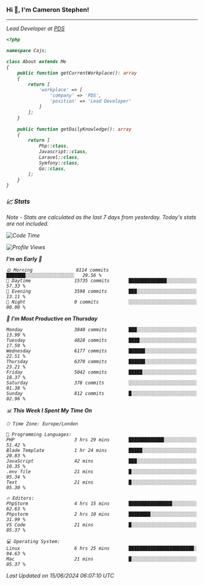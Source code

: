 ### Hi 👋, I'm Cameron Stephen!
<hr>
<p><em>Lead Developer at <a href="https://prindatasolutions.co.uk">PDS</a></p>


```php
<?php

namespace Cajs;

class About extends Me
{
    public function getCurrentWorkplace(): array
    {
        return [
            'workplace' => [
                'company' => 'PDS',
                'position' => 'Lead Developer'
            ]
        ];
    }

    public function getDailyKnowledge(): array
    {
        return [
            Php::class,
            Javascript::class,
            Laravel::class,
            Symfony::class,
            Go::class,
        ];
    }
}
```

### 📈 Stats
<p><em>Note - Stats are calculated as the last 7 days from yesterday. Today's stats are not included.</em></p>


<!--START_SECTION:waka-->
![Code Time](http://img.shields.io/badge/Code%20Time-3%2C843%20hrs%2033%20mins-blue)

![Profile Views](http://img.shields.io/badge/Profile%20Views-0-blue)

**I'm an Early 🐤** 

```text
🌞 Morning                8114 commits        ███████░░░░░░░░░░░░░░░░░░   29.56 % 
🌆 Daytime                15735 commits       ██████████████░░░░░░░░░░░   57.33 % 
🌃 Evening                3598 commits        ███░░░░░░░░░░░░░░░░░░░░░░   13.11 % 
🌙 Night                  0 commits           ░░░░░░░░░░░░░░░░░░░░░░░░░   00.00 % 
```
📅 **I'm Most Productive on Thursday** 

```text
Monday                   3840 commits        ███░░░░░░░░░░░░░░░░░░░░░░   13.99 % 
Tuesday                  4828 commits        ████░░░░░░░░░░░░░░░░░░░░░   17.59 % 
Wednesday                6177 commits        ██████░░░░░░░░░░░░░░░░░░░   22.51 % 
Thursday                 6370 commits        ██████░░░░░░░░░░░░░░░░░░░   23.21 % 
Friday                   5042 commits        █████░░░░░░░░░░░░░░░░░░░░   18.37 % 
Saturday                 378 commits         ░░░░░░░░░░░░░░░░░░░░░░░░░   01.38 % 
Sunday                   812 commits         █░░░░░░░░░░░░░░░░░░░░░░░░   02.96 % 
```


📊 **This Week I Spent My Time On** 

```text
🕑︎ Time Zone: Europe/London

💬 Programming Languages: 
PHP                      3 hrs 29 mins       █████████████░░░░░░░░░░░░   51.42 % 
Blade Template           1 hr 24 mins        █████░░░░░░░░░░░░░░░░░░░░   20.83 % 
JavaScript               42 mins             ███░░░░░░░░░░░░░░░░░░░░░░   10.35 % 
.env file                21 mins             █░░░░░░░░░░░░░░░░░░░░░░░░   05.34 % 
Text                     21 mins             █░░░░░░░░░░░░░░░░░░░░░░░░   05.30 % 

🔥 Editors: 
PhpStorm                 4 hrs 15 mins       ████████████████░░░░░░░░░   62.63 % 
Phpstorm                 2 hrs 10 mins       ████████░░░░░░░░░░░░░░░░░   31.99 % 
VS Code                  21 mins             █░░░░░░░░░░░░░░░░░░░░░░░░   05.37 % 

💻 Operating System: 
Linux                    6 hrs 25 mins       ████████████████████████░   94.63 % 
Mac                      21 mins             █░░░░░░░░░░░░░░░░░░░░░░░░   05.37 % 
```


 Last Updated on 15/06/2024 06:07:10 UTC
<!--END_SECTION:waka-->
